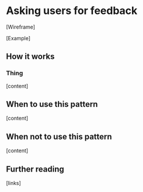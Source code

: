 # Asking users for feedback

\[Wireframe]

\[Example]

## How it works

### **Thing**

\[content]&#x20;

## **When to use this pattern**

\[content]&#x20;

## When not to use this pattern

\[content]&#x20;

## Further reading

\[links]&#x20;
